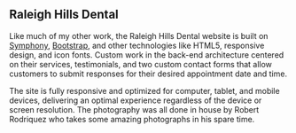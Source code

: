 ## Raleigh Hills Dental

Like much of my other work, the Raleigh Hills Dental website is built on [Symphony](http://getsymphony.com/), [Bootstrap](http://getbootstrap.com/), and other technologies like HTML5, responsive design, and icon fonts. Custom work in the back-end architecture centered on their services, testimonials, and two custom contact forms that allow customers to submit responses for their desired appointment date and time.

The site is fully responsive and optimized for computer, tablet, and mobile devices, delivering an optimal experience regardless of the device or screen resolution. The photography was all done in house by Robert Rodriquez who takes some amazing photographs in his spare time.